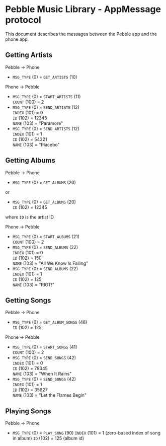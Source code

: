 # Pebble Music Library - AppMessage protocol

This document describes the messages between the Pebble app and the phone app.

## Getting Artists

Pebble -> Phone

- `MSG_TYPE` (0) = `GET_ARTISTS` (10)

Phone -> Pebble

- `MSG_TYPE` (0) = `START_ARTISTS` (11)  
  `COUNT` (100) = 2
- `MSG_TYPE` (0) = `SEND_ARTISTS` (12)  
  `INDEX` (101) = 0  
  `ID` (102) = 12345  
  `NAME` (103) = "Paramore"
- `MSG_TYPE` (0) = `SEND_ARTISTS` (12)  
  `INDEX` (101) = 1  
  `ID` (102) = 54321  
  `NAME` (103) = "Placebo"

## Getting Albums

Pebble -> Phone

- `MSG_TYPE` (0) = `GET_ALBUMS` (20)

or

- `MSG_TYPE` (0) = `GET_ALBUMS` (20)  
  `ID` (102) = 12345

where `ID` is the artist ID

Phone -> Pebble

- `MSG_TYPE` (0) = `START_ALBUMS` (21)  
  `COUNT` (100) = 2
- `MSG_TYPE` (0) = `SEND_ALBUMS` (22)  
  `INDEX` (101) = 0  
  `ID` (102) = 150  
  `NAME` (103) = "All We Know Is Falling"
- `MSG_TYPE` (0) = `SEND_ALBUMS` (22)  
  `INDEX` (101) = 1  
  `ID` (102) = 125  
  `NAME` (103) = "RIOT!"

## Getting Songs

Pebble -> Phone

- `MSG_TYPE` (0) = `GET_ALBUM_SONGS` (48)  
  `ID` (102) = 125

Phone -> Pebble

- `MSG_TYPE` (0) = `START_SONGS` (41)  
  `COUNT` (100) = 2
- `MSG_TYPE` (0) = `SEND_SONGS` (42)  
  `INDEX` (101) = 0  
  `ID` (102) = 78345  
  `NAME` (103) = "When It Rains"
- `MSG_TYPE` (0) = `SEND_SONGS` (42)  
  `INDEX` (101) = 1  
  `ID` (102) = 35627  
  `NAME` (103) = "Let the Flames Begin"

## Playing Songs

Pebble -> Phone

- `MSG_TYPE` (0) = `PLAY_SONG` (90)
  `INDEX` (101) = 1 (zero-based index of song in album)
  `ID` (102) = 125 (album id)

